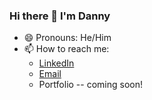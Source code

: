 ### Hi there 👋  I'm Danny

- 😄  Pronouns: He/Him
- 📫  How to reach me:
  * [LinkedIn](https://www.linkedin.com/in/danielberger18/)
  * [Email](danberadi@gmail.com)
  * Portfolio -- coming soon!
